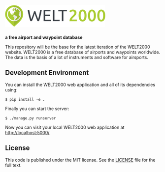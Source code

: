 # ![WELT2000](img/banner.png)

__a free airport and waypoint database__

This repository will be the base for the latest iteration of the WELT2000 website. WELT2000 is a free database of airports and waypoints worldwide. The data is the basis of a lot of instruments and software for airsports.

## Development Environment

You can install the WELT2000 web application and all of its dependencies using:

    $ pip install -e .

Finally you can start the server:

    $ ./manage.py runserver

Now you can visit your local WELT2000 web application at <http://localhost:5000/>

## License

This code is published under the MIT license. See the [LICENSE](LICENSE) file for the full text.
